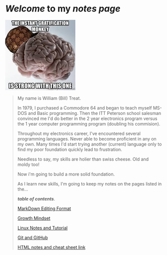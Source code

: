 # *Welcome* to **my** ***notes page***

![Code monkey](monkeybrain.jpg)

> My name is William (Bill) Treat.
>
> In 1979, I purchased a Commodore 64 and began to teach myself MS-DOS and Basic programming. Then the ITT Peterson school salesman convinced me I'd do better in the 2 year electronics program versus the 1 year computer programming program (doubling his commision).
>
> Throughout my electronics career, I've encountered several programming languages. Never able to become proficient in any on my own. Many times I'd start trying another (current) language only to find my poor foundation quickly lead to frustration.
>
> Needless to say, my skills are holier than swiss cheese. Old and moldy too!
>
>Now i'm going to build a more solid foundation.
>
>As I learn new skills, I'm going to keep my notes on the pages listed in the...
>
> ***table of contents***.
>
> [MarkDown Editing Format](md_files/markdown.md)
>
> [Growth Mindset](md_files/growth_mindset.md)
>
> [Linux Notes and Tutorial](md_files/linux_tutorial.md)
>
> [Git and GitHub](md_files/git_and_github_notes.md)
>
> [HTML notes and cheat sheet link](md_files/html_notes.md)
>
